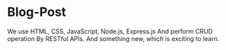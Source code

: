# Blog-Post
We use HTML, CSS,  JavaScript, Node.js, Express.js
And perform CRUD operation By RESTful APIs.
And something new, which is exciting to learn.
